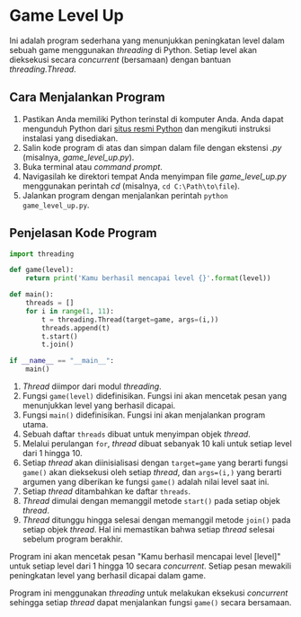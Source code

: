 # Game Level Up

Ini adalah program sederhana yang menunjukkan peningkatan level dalam sebuah game menggunakan _threading_ di Python. Setiap level akan dieksekusi secara _concurrent_ (bersamaan) dengan bantuan _threading.Thread_.

## Cara Menjalankan Program

1. Pastikan Anda memiliki Python terinstal di komputer Anda. Anda dapat mengunduh Python dari [situs resmi Python](https://www.python.org/downloads/) dan mengikuti instruksi instalasi yang disediakan.
2. Salin kode program di atas dan simpan dalam file dengan ekstensi _.py_ (misalnya, _game_level_up.py_).
3. Buka terminal atau _command prompt_.
4. Navigasilah ke direktori tempat Anda menyimpan file _game_level_up.py_ menggunakan perintah _cd_ (misalnya, `cd C:\Path\to\file`).
5. Jalankan program dengan menjalankan perintah `python game_level_up.py`.

## Penjelasan Kode Program

```python
import threading

def game(level):
    return print('Kamu berhasil mencapai level {}'.format(level))

def main():
    threads = []
    for i in range(1, 11):
        t = threading.Thread(target=game, args=(i,))
        threads.append(t)
        t.start()
        t.join()

if __name__ == "__main__":
    main()
```

1. _Thread_ diimpor dari modul _threading_.
2. Fungsi `game(level)` didefinisikan. Fungsi ini akan mencetak pesan yang menunjukkan level yang berhasil dicapai.
3. Fungsi `main()` didefinisikan. Fungsi ini akan menjalankan program utama.
4. Sebuah daftar `threads` dibuat untuk menyimpan objek _thread_.
5. Melalui perulangan `for`, _thread_ dibuat sebanyak 10 kali untuk setiap level dari 1 hingga 10.
6. Setiap _thread_ akan diinisialisasi dengan `target=game` yang berarti fungsi `game()` akan dieksekusi oleh setiap _thread_, dan `args=(i,)` yang berarti argumen yang diberikan ke fungsi `game()` adalah nilai level saat ini.
7. Setiap _thread_ ditambahkan ke daftar `threads`.
8. _Thread_ dimulai dengan memanggil metode `start()` pada setiap objek _thread_.
9. _Thread_ ditunggu hingga selesai dengan memanggil metode `join()` pada setiap objek _thread_. Hal ini memastikan bahwa setiap _thread_ selesai sebelum program berakhir.

Program ini akan mencetak pesan "Kamu berhasil mencapai level [level]" untuk setiap level dari 1 hingga 10 secara _concurrent_. Setiap pesan mewakili peningkatan level yang berhasil dicapai dalam game.

Program ini menggunakan _threading_ untuk melakukan eksekusi _concurrent_ sehingga setiap _thread_ dapat menjalankan fungsi `game()` secara bersamaan.
